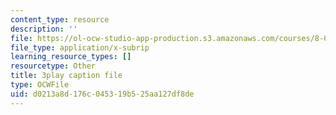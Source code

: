 ```yaml
---
content_type: resource
description: ''
file: https://ol-ocw-studio-app-production.s3.amazonaws.com/courses/8-01sc-classical-mechanics-fall-2016/d0213a8d176c045319b525aa127df8de_sN-m5WkbMyI.srt
file_type: application/x-subrip
learning_resource_types: []
resourcetype: Other
title: 3play caption file
type: OCWFile
uid: d0213a8d-176c-0453-19b5-25aa127df8de
---
```

